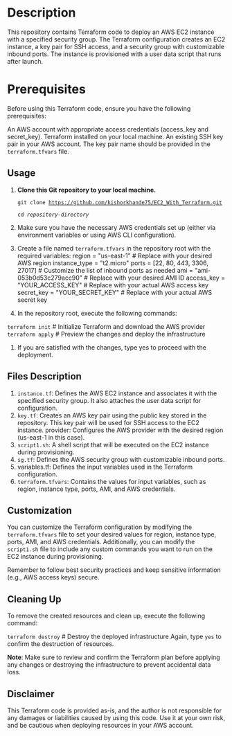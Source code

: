 # Description
This repository contains Terraform code to deploy an AWS EC2 instance with a specified security group. The Terraform configuration creates an EC2 instance, a key pair for SSH access, and a security group with customizable inbound ports. The instance is provisioned with a user data script that runs after launch.

# Prerequisites
Before using this Terraform code, ensure you have the following prerequisites:

An AWS account with appropriate access credentials (access_key and secret_key).
Terraform installed on your local machine.
An existing SSH key pair in your AWS account. The key pair name should be provided in the <code>terraform.tfvars</code> file.
## Usage
1. **Clone this Git repository to your local machine.**

    <code>git clone https://github.com/kishorkhande75/EC2_With_Terraform.git</code>

    <code>cd <em>repository-directory</em> </code>

2. Make sure you have the necessary AWS credentials set up (either via environment variables or using AWS CLI configuration).
3. Create a file named <code>terraform.tfvars</code> in the repository root with the required variables:
region = "us-east-1"    # Replace with your desired AWS region
instance_type = "t2.micro"
ports = [22, 80, 443, 3306, 27017]   # Customize the list of inbound ports as needed
ami = "ami-053b0d53c279acc90"   # Replace with your desired AMI ID
access_key = "YOUR_ACCESS_KEY"   # Replace with your actual AWS access key
secret_key = "YOUR_SECRET_KEY"   # Replace with your actual AWS secret key

1. In the repository root, execute the following commands:

<code>terraform init</code>     # Initialize Terraform and download the AWS provider
<code>terraform apply</code>     # Preview the changes and deploy the infrastructure

1. If you are satisfied with the changes, type yes to proceed with the deployment.

## Files Description
1. <code>instance.tf</code>: Defines the AWS EC2 instance and associates it with the specified security group. It also attaches the user data script for configuration.
2. <code>key.tf</code>: Creates an AWS key pair using the public key stored in the repository. This key pair will be used for SSH access to the EC2 instance.
provider: Configures the AWS provider with the desired region (us-east-1 in this case).
3. <code>script1.sh</code>: A shell script that will be executed on the EC2 instance during provisioning.
4. <code>sg.tf</code>: Defines the AWS security group with customizable inbound ports.
5. variables.tf: Defines the input variables used in the Terraform configuration.
6. <code>terraform.tfvars</code>: Contains the values for input variables, such as region, instance type, ports, AMI, and AWS credentials.

## Customization
You can customize the Terraform configuration by modifying the <code>terraform.tfvars</code> file to set your desired values for region, instance type, ports, AMI, and AWS credentials. Additionally, you can modify the <code>script1.sh</code> file to include any custom commands you want to run on the EC2 instance during provisioning.

Remember to follow best security practices and keep sensitive information (e.g., AWS access keys) secure.

## Cleaning Up
To remove the created resources and clean up, execute the following command:

<code>terraform destroy</code>   # Destroy the deployed infrastructure
Again, type <code>yes</code> to confirm the destruction of resources.

**Note**: Make sure to review and confirm the Terraform plan before applying any changes or destroying the infrastructure to prevent accidental data loss.

## Disclaimer
This Terraform code is provided as-is, and the author is not responsible for any damages or liabilities caused by using this code. Use it at your own risk, and be cautious when deploying resources in your AWS account.





